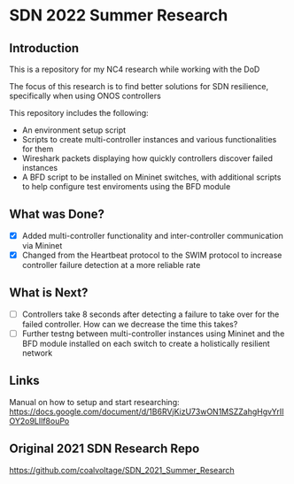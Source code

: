# SDN 2022 Summer Research
## Introduction
This is a repository for my NC4 research while working with the DoD

The focus of this research is to find better solutions for SDN resilience, specifically when using ONOS controllers

This repository includes the following:
* An environment setup script
* Scripts to create multi-controller instances and various functionalities for them
* Wireshark packets displaying how quickly controllers discover failed instances
* A BFD script to be installed on Mininet switches, with additional scripts to help configure test enviroments using the BFD module

## What was Done?
- [x] Added multi-controller functionality and inter-controller communication via Mininet
- [x] Changed from the Heartbeat protocol to the SWIM protocol to increase controller failure detection at a more reliable rate

## What is Next?
- [ ] Controllers take 8 seconds after detecting a failure to take over for the failed controller. How can we decrease the time this takes?
- [ ] Further testng between multi-controller instances using Mininet and the BFD module installed on each switch to create a holistically resilient network

## Links
Manual on how to setup and start researching: https://docs.google.com/document/d/1B6RVjKizU73wON1MSZZahgHgvYrIIOY2o9LIlf8ouPo

## Original 2021 SDN Research Repo
https://github.com/coalvoltage/SDN_2021_Summer_Research
